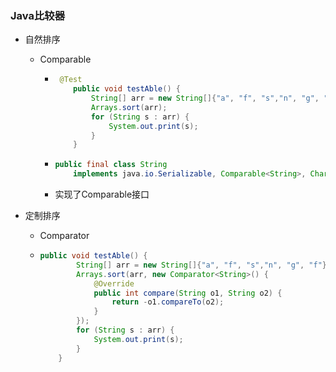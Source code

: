 ### Java比较器

- 自然排序

  - Comparable

    - ```java
       @Test
          public void testAble() {
              String[] arr = new String[]{"a", "f", "s","n", "g", "f"};
              Arrays.sort(arr);
              for (String s : arr) {
                  System.out.print(s);
              }
          }
      ```

    - ```java
      public final class String
          implements java.io.Serializable, Comparable<String>, CharSequence {}
      ```

    - 实现了Comparable<String>接口

- 定制排序

  - Comparator

  - ```java
    public void testAble() {
            String[] arr = new String[]{"a", "f", "s","n", "g", "f"};
            Arrays.sort(arr, new Comparator<String>() {
                @Override
                public int compare(String o1, String o2) {
                    return -o1.compareTo(o2);
                }
            });
            for (String s : arr) {
                System.out.print(s);
            }
        }
    ```

    